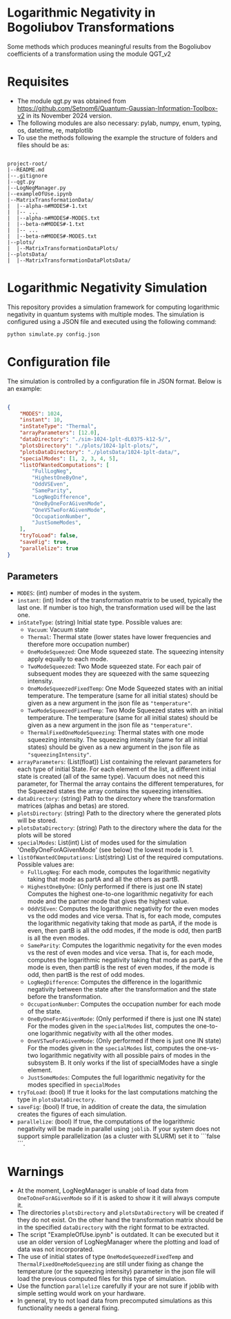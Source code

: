 # Logarithmic Negativity in Bogoliubov Transformations
 Some methods which produces meaningful results from the Bogoliubov coefficients of a transformation using the module QGT_v2 

# Requisites

- The module qgt.py was obtained from https://github.com/Setnom6/Quantum-Gaussian-Information-Toolbox-v2 in its November 2024 version.
- The following modules are also necessary: pylab, numpy, enum, typing, os, datetime, re, matplotlib
- To use the methods following the example the structure of folders and files should be as:

```plaintext

project-root/
|--README.md
|--.gitignore
|--qgt.py
|--LogNegManager.py
|--exampleOfUse.ipynb
|--MatrixTransformationData/
|  |--alpha-n#MODES#-1.txt
|  |-- ...
|  |--alpha-n#MODES#-MODES.txt
|  |--beta-n#MODES#-1.txt
|  |-- ...
|  |--beta-n#MODES#-MODES.txt
|--plots/
|  |--MatrixTransformationDataPlots/
|--plotsData/
|  |--MatrixTransformationDataPlotsData/

```
# Logarithmic Negativity Simulation

This repository provides a simulation framework for computing logarithmic negativity in quantum systems with multiple modes. The simulation is configured using a JSON file and executed using the following command:


```sh
python simulate.py config.json
```

# Configuration file

The simulation is controlled by a configuration file in JSON format. Below is an example:

```json

{
    "MODES": 1024,
    "instant": 10,
    "inStateType": "Thermal",
    "arrayParameters": [12.0],
    "dataDirectory": "./sim-1024-1plt-dL0375-k12-5/",
    "plotsDirectory": "./plots/1024-1plt-plots/",
    "plotsDataDirectory": "./plotsData/1024-1plt-data/",
    "specialModes": [1, 2, 3, 4, 5],
    "listOfWantedComputations": [
        "FullLogNeg",
        "HighestOneByOne",
        "OddVSEven",
        "SameParity",
        "LogNegDifference",
        "OneByOneForAGivenMode",
        "OneVSTwoForAGivenMode",
        "OccupationNumber",
        "JustSomeModes",
    ],
    "tryToLoad": false,
    "saveFig": true,
    "parallelize": true
}
```

## Parameters

- ```MODES```: (int) number of modes in the system.
- ```instant```: (int) Index of the transformation matrix to be used, typically the last one. If number is too high, the transformation used will be the last one.
- ```inStateType```: (string) Initial state type. Possible values are:
  - ```Vacuum```: Vacuum state
  - ```Thermal```: Thermal state (lower states have lower frequencies and therefore more occupation number)
  - ```OneModeSqueezed```: One Mode squeezed state. The squeezing intensity apply equally to each mode.
  - ```TwoModeSqueezed```: Two Mode squeezed state. For each pair of subsequent modes they are squeezed with the same squeezing intensity.
  - ```OneModeSqueezedFixedTemp```: One Mode Squeezed states with an initial temperature. The temperature (same for all initial states) should be given as a new argument in the json file as ```"temperature"```.
  - ```TwoModeSqueezedFixedTemp```: Two Mode Squeezed states with an initial temperature. The temperature (same for all initial states) should be given as a new argument in the json file as ```"temperature"```.
  - ```ThermalFixedOneModeSqueezing```: Thermal states with one mode squeezing intensity. The squeezing intensity (same for all initial states) should be given as a new argument in the json file as ```"squeezingIntensity"```.
- ```arrayParameters```: (List(float)) List containing the relevant parameters for each type of initial State. For each element of the list, a different initial state is created (all of the same type). Vacuum does not need this parameter, for Thermal the array contains the different temperatures, for the Squeezed states the array contains the squeezing intensities.
- ```dataDirectory```: (string) Path to the directory where the transformation matrices (alphas and betas) are stored.
- ```plotsDirectory```: (string) Path to the directory where the generated plots will be stored.
- ```plotsDataDirectory```: (string) Path to the directory where the data for the plots will be stored
- ```specialModes```: List(int) List of modes used for the simulation 'OneByOneForAGivenMode' (see below) the lowest mode is $1$.
- ```listOfWantedCOmputations```: List(string) List of the required computations. Possible values are:
    - ```FullLogNeg```: For each mode, computes the logarithmic negativity taking that mode as partA and all the others as partB.
    - ```HighestOneByOne```: (Only performed if there is just one IN state) Computes the highest one-to-one logarithmic negativity for each mode and the partner mode that gives the highest value.
    - ```OddVSEven```: Computes the logarithmic negativity for the even modes vs the odd modes and vice versa. That is, for each mode, computes the logarithmic negativity taking that mode as partA, if the mode is even, then partB is all the odd modes, if the mode is odd, then partB is all the even modes. 
    - ```SameParity```: Computes the logarithmic negativity for the even modes vs the rest of even modes and vice versa. That is, for each mode, computes the logarithmic negativity taking that mode as partA, if the mode is even, then partB is the rest of even modes, if the mode is odd, then partB is the rest of odd modes. 
    - ```LogNegDifference```: Computes the difference in the logarithmic negativity between the state after the transformation and the state before the transformation.
    - ```OccupationNumber```: Computes the occupation number for each mode of the state.
    - ```OneByOneForAGivenMode```: (Only performed if there is just one IN state) For the modes given in the ```specialModes``` list, computes the one-to-one logarithmic negativity with all the other modes.
    - ```OneVSTwoForAGivenMode```: (Only performed if there is just one IN state) For the modes given in the ```specialModes``` list, computes the one-vs-two logarithmic negativity with all possible pairs of modes in the subsystem B. It only works if the list of specialModes have a single element.
    - ```JustSomeModes```: Computes the full logarithmic negativity for the modes specified in ```specialModes```
- ```tryToLoad```: (bool) If true it looks for the last computations matching the type in ```plotsDataDirectory```.
- ```saveFig```: (bool) If true, in addition of create the data, the simulation creates the figures of each simulation.
- ```parallelize```: (bool) If true, the computations of the logarithmic negativity will be made in parallel using ```joblib```. If your system does not support simple parallelization (as a cluster with SLURM) set it to ```false´´´.

# Warnings

- At the moment, LogNegManager is unable of load data from ```OneToOneForAGivenMode``` so if it is asked to show it it will always compute it.
- The directories ```plotsDirectory``` and ```plotsDataDirectory``` will be created if they do not exist. On the other hand the transformation matrix should be in the specified ```dataDirectory``` with the right format to be extracted.
- The script "ExampleOfUse.ipynb" is outdated. It can be executed but it use an older version of LogNegManager where the plotting and load of data was not incorporated.
- The use of initial states of type ```OneModeSqueezedFixedTemp``` and ```ThermalFixedOneModeSqueezing``` are still under fixing as change the temperature (or the squeezing intensity) parameter in the json file will load the previous computed files for this type of simulation.
- Use the function ```parallelize``` carefully if your are not sure if joblib with simple setting would work on your hardware.
- In general, try to not load data from precomputed simulations as this functionality needs a general fixing.
